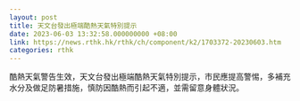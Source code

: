 ```yaml
---
layout: post
title: 天文台發出極端酷熱天氣特別提示
date: 2023-06-03 13:32:58.000000000 +08:00
link: https://news.rthk.hk/rthk/ch/component/k2/1703372-20230603.htm
categories: rthk
---
```


酷熱天氣警告生效，天文台發出極端酷熱天氣特別提示，市民應提高警惕，多補充水分及做足防暑措施，慎防因酷熱而引起不適，並需留意身體狀況。
